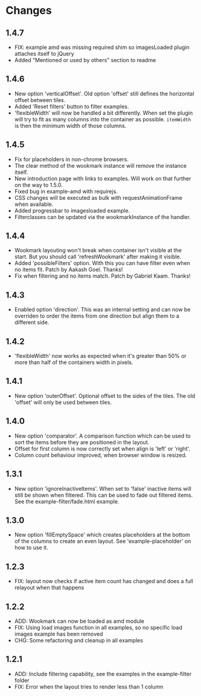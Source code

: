# Changes

## 1.4.7
* FIX: example amd was missing required shim so imagesLoaded plugin attaches itself to jQuery
* Added "Mentioned or used by others" section to readme

## 1.4.6
* New option 'verticalOffset'. Old option 'offset' still defines the horizontal offset between tiles.
* Added 'Reset filters' button to filter examples.
* 'flexibleWidth' will now be handled a bit differently. When set the plugin will try to fit as many columns into the container as possible. `itemWidth` is then the minimum width of those columns.

## 1.4.5
* Fix for placeholders in non-chrome browsers.
* The clear method of the wookmark instance will remove the instance itself.
* New introduction page with links to examples. Will work on that further on the way to 1.5.0.
* Fixed bug in example-amd with requirejs.
* CSS changes will be executed as bulk with requestAnimationFrame when available.
* Added progressbar to imagesloaded example.
* Filterclasses can be updated via the wookmarkInstance of the handler.

## 1.4.4
* Wookmark layouting won't break when container isn't visible at the start. But you should call 'refreshWookmark' after making it visible.
* Added 'possibleFilters' option. With this you can have filter even when no items fit. Patch by Aakash Goel. Thanks!
* Fix when filtering and no items match. Patch by Gabriel Kaam. Thanks!

## 1.4.3
* Enabled option 'direction'. This was an internal setting and can now be overriden to order the items from one direction but align them to a different side.

## 1.4.2
* 'flexibleWidth' now works as expected when it's greater than 50% or more than half of the containers width in pixels.

## 1.4.1
* New option 'outerOffset'. Optional offset to the sides of the tiles. The old 'offset' will only be used between tiles.

## 1.4.0
* New option 'comparator'. A comparison function which can be used to sort the items before they are positioned in the layout.
* Offset for first column is now correctly set when align is 'left' or 'right'.
* Column count behaviour improved, when browser window is resized.

## 1.3.1
* New option 'ignoreInactiveItems'. When set to 'false' inactive items will still be shown when filtered. This can be used to fade out filtered items. See the example-filter/fade.html example.

## 1.3.0
* New option 'fillEmptySpace' which creates placeholders at the bottom of the columns to create an even layout. See 'example-placeholder' on how to use it.

## 1.2.3
* FIX: layout now checks if active item count has changed and does a full relayout when that happens

## 1.2.2
* ADD: Wookmark can now be loaded as amd module
* FIX: Using load images function in all examples, so no specific load images example has been removed
* CHG: Some refactoring and cleanup in all examples

## 1.2.1
* ADD: Include filtering capability, see the examples in the example-filter folder
* FIX: Error when the layout tries to render less than 1 column
